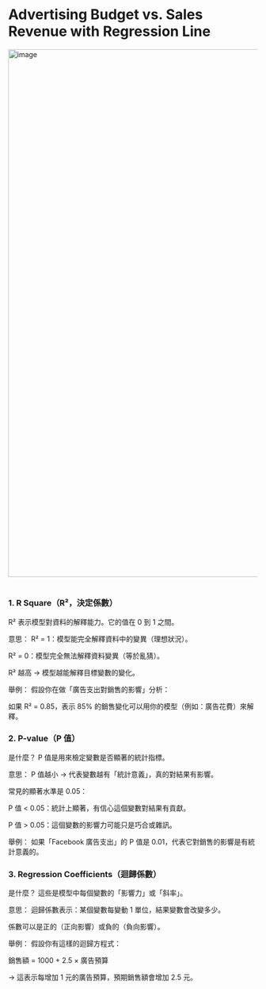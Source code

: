 # Advertising Budget vs. Sales Revenue with Regression Line

<img width="1064" alt="image" src="https://github.com/user-attachments/assets/fcf6aea7-ddd5-4414-a9e8-c86a958b68fb" />


#
### 1. R Square（R²，決定係數）
R² 表示模型對資料的解釋能力。它的值在 0 到 1 之間。

意思：
R² = 1：模型能完全解釋資料中的變異（理想狀況）。

R² = 0：模型完全無法解釋資料變異（等於亂猜）。

R² 越高 → 模型越能解釋目標變數的變化。

舉例：
假設你在做「廣告支出對銷售的影響」分析：

如果 R² = 0.85，表示 85% 的銷售變化可以用你的模型（例如：廣告花費）來解釋。


### 2. P-value（P 值）
是什麼？
P 值是用來檢定變數是否顯著的統計指標。

意思：
P 值越小 → 代表變數越有「統計意義」，真的對結果有影響。

常見的顯著水準是 0.05：

P 值 < 0.05：統計上顯著，有信心這個變數對結果有貢獻。

P 值 > 0.05：這個變數的影響力可能只是巧合或雜訊。

舉例：
如果「Facebook 廣告支出」的 P 值是 0.01，代表它對銷售的影響是有統計意義的。

### 3. Regression Coefficients（迴歸係數）
是什麼？
這些是模型中每個變數的「影響力」或「斜率」。

意思：
迴歸係數表示：某個變數每變動 1 單位，結果變數會改變多少。

係數可以是正的（正向影響）或負的（負向影響）。

舉例：
假設你有這樣的迴歸方程式：

銷售額 = 1000 + 2.5 × 廣告預算

→ 這表示每增加 1 元的廣告預算，預期銷售額會增加 2.5 元。


